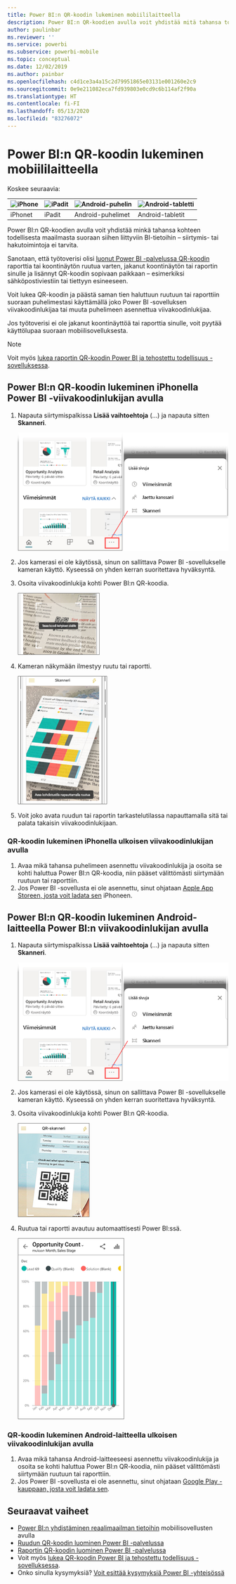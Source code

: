 ```yaml
---
title: Power BI:n QR-koodin lukeminen mobiililaitteella
description: Power BI:n QR-koodien avulla voit yhdistää mitä tahansa todellisesta maailmasta suoraan siihen liittyviin BI-tietoihin iPhone- ja Android-laitteissa toimivissa Power BI ‑mobiilisovelluksissa.
author: paulinbar
ms.reviewer: ''
ms.service: powerbi
ms.subservice: powerbi-mobile
ms.topic: conceptual
ms.date: 12/02/2019
ms.author: painbar
ms.openlocfilehash: c4d1ce3a4a15c2d79951865e03131e001260e2c9
ms.sourcegitcommit: 0e9e211082eca7fd939803e0cd9c6b114af2f90a
ms.translationtype: HT
ms.contentlocale: fi-FI
ms.lasthandoff: 05/13/2020
ms.locfileid: "83276072"
---
```

# <a name="scan-a-power-bi-qr-code-from-your-mobile-device"></a>Power BI:n QR-koodin lukeminen mobiililaitteella
Koskee seuraavia:

| ![iPhone](./media/mobile-apps-qr-code/ios-logo-40-px.png) | ![iPadit](./media/mobile-apps-qr-code/ios-logo-40-px.png) | ![Android-puhelin](././media/mobile-apps-qr-code/android-logo-40-px.png) | ![Android-tabletti](././media/mobile-apps-qr-code/android-logo-40-px.png) |
|:--- |:--- |:--- |:--- |
|iPhonet |iPadit |Android-puhelimet |Android-tabletit |

Power BI:n QR-koodien avulla voit yhdistää minkä tahansa kohteen todellisesta maailmasta suoraan siihen liittyviin BI-tietoihin – siirtymis- tai hakutoimintoja ei tarvita.

Sanotaan, että työtoverisi olisi [luonut Power BI -palvelussa QR-koodin](../../create-reports/service-create-qr-code-for-tile.md) raporttia tai koontinäytön ruutua varten, jakanut koontinäytön tai raportin sinulle ja lisännyt QR-koodin sopivaan paikkaan – esimerkiksi sähköpostiviestiin tai tiettyyn esineeseen. 

Voit lukea QR-koodin ja päästä saman tien haluttuun ruutuun tai raporttiin suoraan puhelimestasi käyttämällä joko Power BI ‑sovelluksen viivakoodinlukijaa tai muuta puhelimeen asennettua viivakoodinlukijaa. 

Jos työtoverisi ei ole jakanut koontinäyttöä tai raporttia sinulle, voit pyytää käyttölupaa suoraan mobiilisovelluksesta. 

> [!NOTE]
> Voit myös [lukea raportin QR-koodin Power BI ja tehostettu todellisuus -sovelluksessa](mobile-mixed-reality-app.md#scan-a-report-qr-code-in-holographic-view).

## <a name="scan-a-power-bi-qr-code-on-your-iphone-with-the-power-bi-scanner"></a>Power BI:n QR-koodin lukeminen iPhonella Power BI ‑viivakoodinlukijan avulla

1. Napauta siirtymispalkissa **Lisää vaihtoehtoja** (...) ja napauta sitten **Skanneri**.

    ![](media/mobile-apps-qr-code/power-bi-scanner.png)

2. Jos kamerasi ei ole käytössä, sinun on sallittava Power BI -sovellukselle kameran käyttö. Kyseessä on yhden kerran suoritettava hyväksyntä. 
 
3. Osoita viivakoodinlukija kohti Power BI:n QR-koodia. 
   
    ![](media/mobile-apps-qr-code/power-bi-align-qr-code.png)
4. Kameran näkymään ilmestyy ruutu tai raportti.
   
    ![](media/mobile-apps-qr-code/power-bi-ios-qr-ar-scanner.png)

5. Voit joko avata ruudun tai raportin tarkastelutilassa napauttamalla sitä tai palata takaisin viivakoodinlukijaan.

### <a name="scan-a-qr-code-from-an-external-scanner-on-your-iphone"></a>QR-koodin lukeminen iPhonella ulkoisen viivakoodinlukijan avulla
1. Avaa mikä tahansa puhelimeen asennettu viivakoodinlukija ja osoita se kohti haluttua Power BI:n QR-koodia, niin pääset välittömästi siirtymään ruutuun tai raporttiin. 
2. Jos Power BI -sovellusta ei ole asennettu, sinut ohjataan [Apple App Storeen, josta voit ladata sen](https://go.microsoft.com/fwlink/?LinkId=522062) iPhoneen.

## <a name="scan-a-power-bi-qr-code-on-your-android-device-with-the-power-bi-scanner"></a>Power BI:n QR-koodin lukeminen Android-laitteella Power BI:n viivakoodinlukijan avulla

1. Napauta siirtymispalkissa **Lisää vaihtoehtoja** (...) ja napauta sitten **Skanneri**.

    ![](media/mobile-apps-qr-code/power-bi-scanner.png)

2. Jos kamerasi ei ole käytössä, sinun on sallittava Power BI -sovellukselle kameran käyttö. Kyseessä on yhden kerran suoritettava hyväksyntä. 

3. Osoita viivakoodinlukija kohti Power BI:n QR-koodia. 
   
    ![](media/mobile-apps-qr-code/pbi_iph_qrscan.png)
4. Ruutua tai raportti avautuu automaattisesti Power BI:ssä.
   
    ![](media/mobile-apps-qr-code/power-bi-android-tile.png)

### <a name="scan-a-qr-code-from-an-external-scanner-on-your-android-device"></a>QR-koodin lukeminen Android-laitteella ulkoisen viivakoodinlukijan avulla
1. Avaa mikä tahansa Android-laitteeseesi asennettu viivakoodinlukija ja osoita se kohti haluttua Power BI:n QR-koodia, niin pääset välittömästi siirtymään ruutuun tai raporttiin. 
2. Jos Power BI -sovellusta ei ole asennettu, sinut ohjataan [Google Play -kauppaan, josta voit ladata sen](https://go.microsoft.com/fwlink/?LinkID=544867). 

## <a name="next-steps"></a>Seuraavat vaiheet
* [Power BI:n yhdistäminen reaalimaailman tietoihin](mobile-apps-data-in-real-world-context.md) mobiilisovellusten avulla
* [Ruudun QR-koodin luominen Power BI -palvelussa](../../create-reports/service-create-qr-code-for-tile.md)
* [Raportin QR-koodin luominen Power BI -palvelussa](../../create-reports/service-create-qr-code-for-report.md)
* Voit myös [lukea QR-koodin Power BI ja tehostettu todellisuus -sovelluksessa](mobile-mixed-reality-app.md).
* Onko sinulla kysymyksiä? [Voit esittää kysymyksiä Power BI -yhteisössä](https://community.powerbi.com/)
